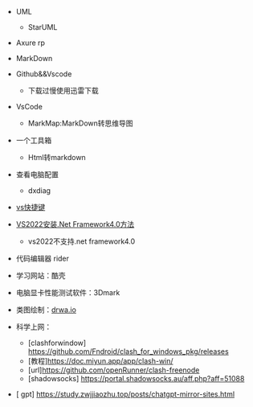 * UML
  * StarUML 
* Axure rp
* MarkDown
* Github&&Vscode
  * 下载过慢使用迅雷下载
* VsCode 
  * MarkMap:MarkDown转思维导图  
* 一个工具箱
  * Html转markdown  
* 查看电脑配置
  * dxdiag
* [vs快捷键](https://zhuanlan.zhihu.com/p/260205834)
* [VS2022安装.Net Framework4.0方法](https://blog.csdn.net/ch_ccc/article/details/122948207)
  * vs2022不支持.net framework4.0
* 代码编辑器 rider
* 学习网站：酷壳
* 电脑显卡性能测试软件：3Dmark
* 类图绘制：[drwa.io](https://github.com/jgraph/drawio-desktop/releases/tag/v15.4.0)
* 科学上网：
  * [clashforwindow] https://github.com/Fndroid/clash_for_windows_pkg/releases
  * [教程]https://doc.miyun.app/app/clash-win/
  * [url]https://github.com/openRunner/clash-freenode
  * [shadowsocks] https://portal.shadowsocks.au/aff.php?aff=51088

* [ gpt] https://study.zwjjiaozhu.top/posts/chatgpt-mirror-sites.html
  
